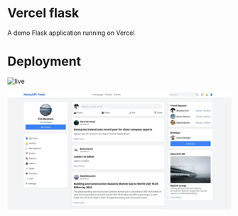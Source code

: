 # Vercel flask
A demo Flask application running on Vercel

# Deployment

![live]((https://news-feed-ivory-two.vercel.app/))

![Cover image](newsfeed.jpg)


